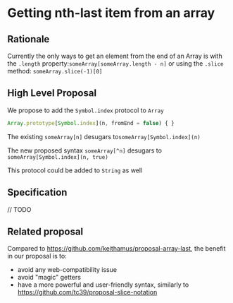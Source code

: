# Getting nth-last item from an array

## Rationale

Currently the only ways to get an element from the end of an Array is with the `.length` property:`someArray[someArray.length - n]` or using the `.slice` method: `someArray.slice(-1)[0]`

## High Level Proposal

We propose to add the `Symbol.index` protocol to `Array`

```js
Array.prototype[Symbol.index](n, fromEnd = false) { }
```

The existing `someArray[n]` desugars to`someArray[Symbol.index](n)`

The new proposed syntax `someArray[^n]` desugars to `someArray[Symbol.index](n, true)`

This protocol could be added to `String` as well

## Specification

// TODO

## Related proposal

Compared to https://github.com/keithamus/proposal-array-last, the benefit in our proposal is to:

- avoid any web-compatibility issue
- avoid "magic" getters
- have a more powerful and user-friendly syntax, similarly to https://github.com/tc39/proposal-slice-notation
